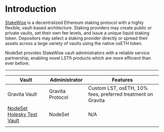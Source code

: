 # Introduction

[StakeWise](https://docs.stakewise.io/) is a decentralized Ethereum staking protocol with a highly flexible, vault-based architecture.  Staking providers may create public or private vaults, set their own fee levels, and issue a unique liquid staking token. Depositors may select a staking provider directly or spread their assets across a large variety of vaults using the native osETH token.

NodeSet provides StakeWise vault administrators with a reliable service partnership, enabling novel LSTfi products which are more efficient than ever before.

***

| Vault                                                                                                   | Administrator    | Features                                                    |
| ------------------------------------------------------------------------------------------------------- | ---------------- | ----------------------------------------------------------- |
| Gravita Vault                                                                                           | Gravita Protocol | Custom LST, osETH, 10% fees, preferred treatment on Gravita |
| [NodeSet Holesky Test Vault](https://app.stakewise.io/vault/0x646f5285d195e08e309cf9a5adfdf68d6fcc51c4) | NodeSet          | N/A                                                         |
|                                                                                                         |                  |                                                             |
